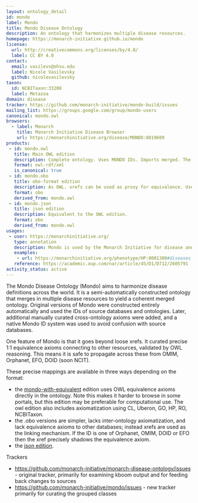 ```yaml
---
layout: ontology_detail
id: mondo
label: Mondo
title: Mondo Disease Ontology
description: An ontology that harmonizes multiple disease resources.
homepage: https://monarch-initiative.github.io/mondo
license:
  url: http://creativecommons.org/licenses/by/4.0/
  label: CC BY 4.0
contact:
  email: vasilevs@ohsu.edu
  label: Nicole Vasilevsky
  github: nicolevasilevsky
taxon:
  id: NCBITaxon:33208
  label: Metazoa
domain: disease
tracker: https://github.com/monarch-initiative/mondo-build/issues
mailing_list: https://groups.google.com/group/mondo-users
canonical: mondo.owl
browsers:
  - label: Monarch
    title: Monarch Initiative Disease Browser
    url: https://monarchinitiative.org/disease/MONDO:0019609
products:
 - id: mondo.owl
   title: Main OWL edition
   description: Complete ontology. Uses MONDO IDs. Imports merged. The original mondo.owl without merged imports and with equivalence axioms can now be obtained from the release pages and is called mondo-with-equivalents.
   format: owl-rdf/xml
   is_canonical: true
 - id: mondo.obo
   title: obo-format edition
   description: As OWL. xrefs can be used as proxy for equivalence. Uses Mondo IDs.
   format: obo
   derived_from: mondo.owl
 - id: mondo.json
   title: json edition
   description: Equivalent to the OWL edition.
   format: obo
   derived_from: mondo.owl
usages:
 - user: https://monarchinitiative.org/
   type: annotation
   description: Mondo is used by the Monarch Initiative for disease annotations.
   examples:
    - url: https://monarchinitiative.org/phenotype/HP:0001300#diseases
   reference: https://academic.oup.com/nar/article/45/D1/D712/2605791
activity_status: active
---
```


The Mondo Disease Ontology (Mondo) aims to harmonize disease definitions across the world. It is a semi-automatically constructed ontology that merges in multiple disease resources to yield a coherent merged ontology. Original versions of Mondo were constructed entirely automatically and used the IDs of source databases and ontologies. Later, additional manually curated cross-ontology axioms were added, and a native Mondo ID system was used to avoid confusion with source databases.

One feature of Mondo is that it goes beyond loose xrefs. It curated precise 1:1 equivalence axioms connecting to other resources, validated by OWL reasoning. This means it is safe to propagate across these from OMIM, Orphanet, EFO, DOID (soon NCIT).

These precise mappings are available in three ways depending on the format:

 - the [mondo-with-equivalent](http://purl.obolibrary.org/obo/mondo/mondo-with-equivalents.owl) edition uses OWL equivalence axioms directly in the ontology. Note this makes it harder to browse in some portals, but this edition may be preferable for computational use. The owl edition also includes axiomatization using CL, Uberon, GO, HP, RO, NCBITaxon.
 - the .obo versions are simpler, lacks inter-ontology axiomatization, and lack equivalence axioms to other databases; instead xrefs are used as the linking mechanism. If the ID is one of Orphanet, OMIM, DOID or EFO then the xref precisely shadows the equivalence axiom.
- the [json edition](http://purl.obolibrary.org/obo/mondo/mondo-with-equivalents.json).
  
Trackers

 - https://github.com/monarch-initiative/monarch-disease-ontology/issues - original tracker, primarily for examining kboom output and for feeding back changes to sources
 - https://github.com/monarch-initiative/mondo/issues - new tracker primarily for curating the grouped classes
